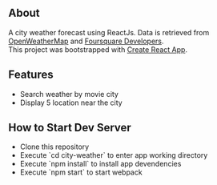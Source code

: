 ## About
A city weather forecast using ReactJs. Data is retrieved from <a href="https://openweathermap.org/forecast5">OpenWeatherMap</a> and <a href="https://developer.foursquare.com/docs/api/venues/search">Foursquare Developers</a>.
<br>
This project was bootstrapped with <a href="https://github.com/facebook/create-react-app">Create React App</a>.


## Features
<ul>
  <li>Search weather by movie city</li>
  <li>Display 5 location near the city</li>
</ul>


## How to Start Dev Server
<ul>
  <li>Clone this repository</li>
  <li>Execute `cd city-weather` to enter app working directory</li>
  <li>Execute `npm install` to install app devendencies</li>
  <li>Execute `npm start` to start webpack</li>
<ul>


